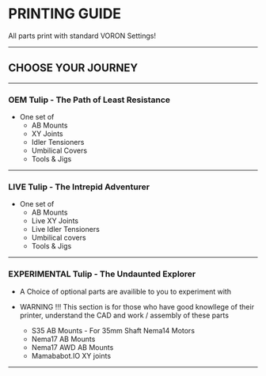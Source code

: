 # PRINTING GUIDE

All parts print with standard VORON Settings!

----

## CHOOSE YOUR JOURNEY

----

### OEM Tulip - The Path of Least Resistance

- One set of
  - AB Mounts
  - XY Joints
  - Idler Tensioners
  - Umbilical Covers
  - Tools & Jigs

----  

### LIVE Tulip - The Intrepid Adventurer

- One set of
  - AB Mounts
  - Live XY Joints
  - Live Idler Tensioners
  - Umbilical covers
  - Tools & Jigs

----

### EXPERIMENTAL Tulip - The Undaunted Explorer

- A Choice of optional parts are availible to you to experiment with
- WARNING !!! This section is for those who have good knowllege of their printer, understand the CAD and work / assembly of these parts

  - S35 AB Mounts - For 35mm Shaft Nema14 Motors
  - Nema17 AB Mounts
  - Nema17 AWD AB Mounts
  - Mamababot.IO XY joints

----
